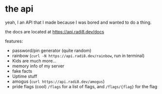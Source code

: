 # the api

yeah, I an API that I made because I was bored and wanted to do a thing.

the docs are located at https://api.radi8.dev/docs

features:

* password/pin generator (quite random)
* rainbow (`curl -N https://api.radi8.dev/rainbow`, run in terminal)
* Kids are much more...
* memory info of my server
* fake facts
* Uptime stuff
* amogus (`curl https://api.radi8.dev/amogus`)
* pride flags (cool) `/flags` for a list of flags, and `/flags/{flag}` for the flag